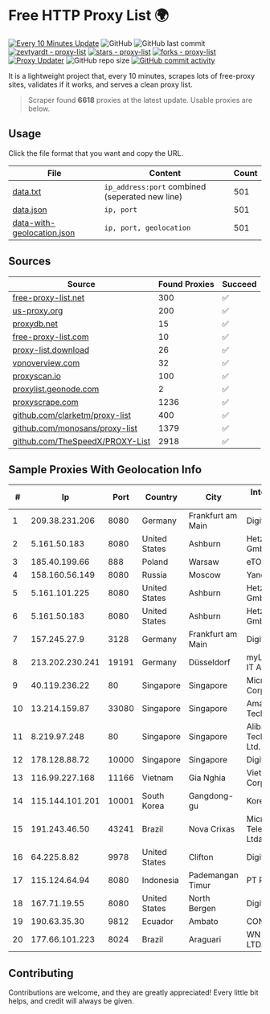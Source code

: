 
# Free HTTP Proxy List 🌍

[![Every 10 Minutes Update](https://github.com/mertguvencli/http-proxy-list/actions/workflows/main.yml/badge.svg?branch=main)](https://github.com/mertguvencli/http-proxy-list/actions/workflows/main.yml)
![GitHub](https://img.shields.io/github/license/mertguvencli/http-proxy-list)
![GitHub last commit](https://img.shields.io/github/last-commit/mertguvencli/http-proxy-list)
[![zevtyardt - proxy-list](https://img.shields.io/static/v1?label=zevtyardt&message=proxy-list&color=blue&logo=github)](https://github.com/zevtyardt/proxy-list "Go to GitHub repo")
[![stars - proxy-list](https://img.shields.io/github/stars/zevtyardt/proxy-list?style=social)](https://github.com/zevtyardt/proxy-list)
[![forks - proxy-list](https://img.shields.io/github/forks/zevtyardt/proxy-list?style=social)](https://github.com/zevtyardt/proxy-list)
[![Proxy Updater](https://github.com/zevtyardt/proxy-list/workflows/Proxy%20Updater/badge.svg)](https://github.com/zevtyardt/proxy-list/actions?query=workflow:"Proxy+Updater")
![GitHub repo size](https://img.shields.io/github/repo-size/zevtyardt/proxy-list)
[![GitHub commit activity](https://img.shields.io/github/commit-activity/m/zevtyardt/proxy-list?logo=commits)](https://github.com/zevtyardt/proxy-list/commits/main)

It is a lightweight project that, every 10 minutes, scrapes lots of free-proxy sites, validates if it works, and serves a clean proxy list.

> Scraper found **6618** proxies at the latest update. Usable proxies are below.

## Usage

Click the file format that you want and copy the URL.

|File|Content|Count|
|----|-------|-----|
|[data.txt](https://raw.githubusercontent.com/mertguvencli/http-proxy-list/main/proxy-list/data.txt)|`ip_address:port` combined (seperated new line)|501|
|[data.json](https://raw.githubusercontent.com/mertguvencli/http-proxy-list/main/proxy-list/data.json)|`ip, port`|501|
|[data-with-geolocation.json](https://raw.githubusercontent.com/mertguvencli/http-proxy-list/main/proxy-list/data-with-geolocation.json)|`ip, port, geolocation`|501|

## Sources

|Source|Found Proxies|Succeed|
|------|-------------|-------|
|[free-proxy-list.net](https://free-proxy-list.net)|300|✅|
|[us-proxy.org](https://www.us-proxy.org)|200|✅|
|[proxydb.net](http://proxydb.net)|15|✅|
|[free-proxy-list.com](https://free-proxy-list.com/?page=&port=&type%5B%5D=http&type%5B%5D=https&up_time=0&search=Search)|10|✅|
|[proxy-list.download](https://www.proxy-list.download/HTTP)|26|✅|
|[vpnoverview.com](https://vpnoverview.com/privacy/anonymous-browsing/free-proxy-servers)|32|✅|
|[proxyscan.io](https://www.proxyscan.io)|100|✅|
|[proxylist.geonode.com](https://proxylist.geonode.com/api/proxy-list?limit=300&page=1&sort_by=lastChecked&sort_type=desc&protocols=http,https)|2|✅|
|[proxyscrape.com](https://api.proxyscrape.com/v2/?request=displayproxies&protocol=http&timeout=10000&country=all&ssl=all&anonymity=all)|1236|✅|
|[github.com/clarketm/proxy-list](https://raw.githubusercontent.com/clarketm/proxy-list/master/proxy-list-raw.txt)|400|✅|
|[github.com/monosans/proxy-list](https://raw.githubusercontent.com/monosans/proxy-list/main/proxies/http.txt)|1379|✅|
|[github.com/TheSpeedX/PROXY-List](https://raw.githubusercontent.com/TheSpeedX/PROXY-List/master/http.txt)|2918|✅|


## Sample Proxies With Geolocation Info

|#|Ip|Port|Country|City|Internet Service Provider|
|-|--|----|-------|----|-------------------------|
|1|209.38.231.206|8080|Germany|Frankfurt am Main|DigitalOcean, LLC|
|2|5.161.50.183|8080|United States|Ashburn|Hetzner Online GmbH|
|3|185.40.199.66|888|Poland|Warsaw|eTOP sp. z o.o.|
|4|158.160.56.149|8080|Russia|Moscow|Yandex.Cloud LLC|
|5|5.161.101.225|8080|United States|Ashburn|Hetzner Online GmbH|
|6|5.161.50.183|8080|United States|Ashburn|Hetzner Online GmbH|
|7|157.245.27.9|3128|Germany|Frankfurt am Main|DigitalOcean, LLC|
|8|213.202.230.241|19191|Germany|Düsseldorf|myLoc managed IT AG|
|9|40.119.236.22|80|Singapore|Singapore|Microsoft Corporation|
|10|13.214.159.87|33080|Singapore|Singapore|Amazon Technologies Inc.|
|11|8.219.97.248|80|Singapore|Singapore|Alibaba (US) Technology Co., Ltd.|
|12|178.128.88.72|10000|Singapore|Singapore|DigitalOcean, LLC|
|13|116.99.227.168|11166|Vietnam|Gia Nghia|Viettel Corporation|
|14|115.144.101.201|10001|South Korea|Gangdong-gu|Korea Telecom|
|15|191.243.46.50|43241|Brazil|Nova Crixas|Microturbo Telecomunicacoes Ltda-me|
|16|64.225.8.82|9978|United States|Clifton|DigitalOcean, LLC|
|17|115.124.64.94|8080|Indonesia|Pademangan Timur|PT Remala Abadi|
|18|167.71.19.55|8080|United States|North Bergen|DigitalOcean, LLC|
|19|190.63.35.30|9812|Ecuador|Ambato|CONECEL|
|20|177.66.101.223|8024|Brazil|Araguari|WN TELECOM LTDA - ME|



## Contributing

Contributions are welcome, and they are greatly appreciated! Every
little bit helps, and credit will always be given.

